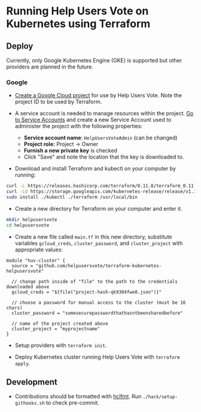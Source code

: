 # Running Help Users Vote on Kubernetes using Terraform

## Deploy
Currently, only Google Kubernetes Engine (GKE) is supported but other providers are planned in the future.

### Google

- [Create a Google Cloud project](https://console.cloud.google.com/projectcreate) for use by Help Users Vote. Note the project ID to be used by Terraform.

- A service account is needed to manage resources within the project. [Go to Service Accounts](https://console.cloud.google.com/iam-admin/serviceaccounts) and create a new Service Account used to administer the project with the following properties:
  * **Service account name**: `HelpUsersVoteAdmin` (can be changed)
  * **Project role:** Project -> Owner
  * **Furnish a new private key** is checked
  * Click "Save" and note the location that the key is downloaded to.

- Download and install Terraform and kubectl on your computer by running:
```bash
curl -L https://releases.hashicorp.com/terraform/0.11.8/terraform_0.11.8_$(uname | tr A-Z a-z)_amd64.zip | funzip >terraform
curl -LO https://storage.googleapis.com/kubernetes-release/release/v1.11.2/bin/$(uname | tr A-Z a-z)/amd64/kubectl
sudo install ./kubectl ./terraform /usr/local/bin
```

- Create a new directory for Terraform on your computer and enter it.
```bash
mkdir helpusersvote
cd helpusersvote
```

- Create a new file called `main.tf` in this new directory, substitute variables `gcloud_creds`, `cluster_password`, and `cluster_project` with appropriate values:
```hcl
module "huv-cluster" {
  source = "github.com/helpusersvote/terraform-kubernetes-helpusersvote"

  // change path inside of "file" to the path to the credentials downloaded above
  gcloud_creds = "${file("project-hash-qk9304fwe0.json")}"

  // choose a password for manual access to the cluster (must be 16 chars)
  cluster_password = "somesecurepasswordthathasntbeensharedbefore"

  // name of the project created above
  cluster_project = "myprojectname"
}
```

- Setup providers with `terraform init`.

- Deploy Kubernetes cluster running Help Users Vote with `terraform apply`.

## Development
- Contributions should be formatted with [hclfmt](https://github.com/fatih/hclfmt). Run `./hack/setup-githooks.sh` to check pre-commit.
